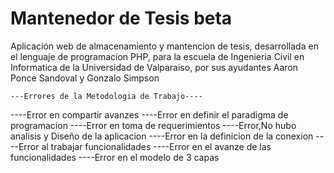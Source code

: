 # Mantenedor de Tesis beta
Aplicación web de almacenamiento y mantencion de tesis, desarrollada en el lenguaje de programacion PHP,
para la escuela de Ingenieria Civil en  Informatica de la Universidad de Valparaiso, por sus ayudantes
Aaron Ponce Sandoval y Gonzalo Simpson

	---Errores de la Metodologia de Trabajo----                                                                                                             

----Error en compartir avanzes
----Error en definir el paradigma de programacion
----Error en toma de requerimientos
----Error,No hubo analisis y Diseño de la aplicacion
----Error en la definicion de la conexion
----Error al trabajar funcionalidades
----Error en el avanze de las funcionalidades
----Error en el modelo de 3 capas

